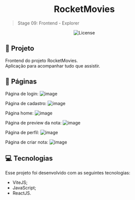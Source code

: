 <h1 align="center"> RocketMovies </h1>

> Stage 09: Frontend - Explorer


<p align="center">
  <img alt="License" src="https://img.shields.io/static/v1?label=license&message=MIT&color=49AA26&labelColor=000000">
</p>

## :file_folder: Projeto

Frontend do projeto RocketMovies. <br>
Aplicação para acompanhar tudo que assistir.

## :page_with_curl: Páginas

Página de login:
![image](https://user-images.githubusercontent.com/91575045/204478041-a07805f8-f74b-40b0-92f9-6313b768c508.png)



Página de cadastro:
![image](https://user-images.githubusercontent.com/91575045/204478110-21b9ae0f-fb50-4200-9199-c056160ae9b3.png)


Página home:
![image](https://user-images.githubusercontent.com/91575045/204473838-4eed095b-a2b1-431f-9971-8c9bb83a8611.png)



Página de preview da nota:
![image](https://user-images.githubusercontent.com/91575045/204474092-46bf4d50-991f-4905-9734-c1df50270749.png)



Página de perfil:
![image](https://user-images.githubusercontent.com/91575045/204473963-c4c13707-e786-4233-9663-f57c7eb8199b.png)


Página de criar nota:
![image](https://user-images.githubusercontent.com/91575045/204473913-4d66671e-2cba-434a-8b2e-0eaee1a01e8d.png)


## :computer: Tecnologias

Esse projeto foi desenvolvido com as seguintes tecnologias:

- ViteJS;
- JavaScript;
- ReactJS.
